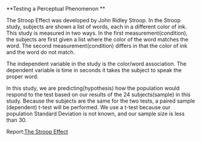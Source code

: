 **Testing a Perceptual Phenomenon **


The Stroop Effect was developed by John Ridley Stroop. In the Stroop study, subjects are shown a list of words, each in a different color of ink. This study is measured in two ways. In the first measurement(condition), the subjects are first given a list where the color of the word matches the word. The second measurement(condition) differs in that the color of ink and the word do not match.

The independent variable in the study is the color/word association. The dependent variable is time in seconds it takes the subject to speak the proper word.

In this study, we are predicting(hypothesis) how the population would respond to the test based on our results of the 24 subjects(sample) in this study. Because the subjects are the same for the two tests, a paired sample (dependent) t-test will be performed. We use a t-test because our population Standard Deviation is not known, and our sample size is less than 30.


Report:[The Stroop Effect](https://github.com/DaeData/StroopAnalysis/blob/master/DAND%20Stroop%20Project.ipynb)
